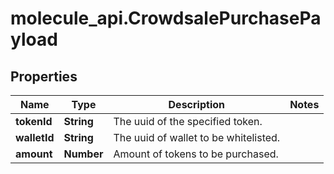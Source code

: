 # molecule_api.CrowdsalePurchasePayload

## Properties
Name | Type | Description | Notes
------------ | ------------- | ------------- | -------------
**tokenId** | **String** | The uuid of the specified token. | 
**walletId** | **String** | The uuid of wallet to be whitelisted. | 
**amount** | **Number** | Amount of tokens to be purchased. | 


